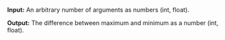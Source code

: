 **Input:** An arbitrary number of arguments as numbers (int, float).

**Output:** The difference between maximum and minimum as a number (int, float).

